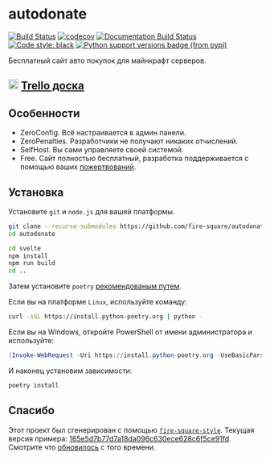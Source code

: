 # autodonate

[![Build Status](https://github.com/fire-square/autodonate/actions/workflows/test.yml/badge.svg?branch=master)](https://github.com/fire-square/autodonate/actions?query=workflow%3Atest)
[![codecov](https://codecov.io/gh/fire-square/autodonate/branch/master/graph/badge.svg)](https://codecov.io/gh/fire-square/autodonate)
[![Documentation Build Status](https://readthedocs.org/projects/autodonate/badge/?version=latest)](https://autodonate.readthedocs.io/)
[![Code style: black](https://img.shields.io/badge/code%20style-black-000000.svg)](https://github.com/psf/black)
[![Python support versions badge (from pypi)](https://img.shields.io/pypi/pyversions/autodonate)](https://www.python.org/downloads/)

Бесплатный сайт авто покупок для майнкрафт серверов.

## <img src="https://trello.com/favicon.ico" alt="trello logo" width="20"/> [Trello доска](https://trello.com/b/EMFCYmFS/autodonate)

## Особенности

- ZeroConfig. Всё настраивается в админ панели.
- ZeroPenalties. Разработчики не получают никаких отчислений.
- SelfHost. Вы сами управляете своей системой.
- Free. Сайт полностью бесплатный, разработка поддерживается с помощью ваших [пожертвований](DONATE.md).

## Установка

Установите `git` и `node.js` для вашей платформы.

```bash
git clone --recurse-submodules https://github.com/fire-square/autodonate.git
cd autodonate

cd svelte
npm install
npm run build
cd ..
```

Затем установите `poetry` [рекомендованым путем](https://python-poetry.org/docs/master/#installation).

Если вы на платформе `Linux`, используйте команду:

```bash
curl -sSL https://install.python-poetry.org | python -
```

Если вы на Windows, откройте PowerShell от имени администратора и используйте:

```powershell
(Invoke-WebRequest -Uri https://install.python-poetry.org -UseBasicParsing).Content | python -
```

И наконец установим зависимости:

```bash
poetry install
```

## Спасибо

Этот проект был сгенерирован с помощью [`fire-square-style`](https://github.com/fire-square/fire-square-style).
Текущая версия примера: [165e5d7b77d7a18da096c630ece628c6f5ce91fd](https://github.com/fire-square/fire-square-style/tree/165e5d7b77d7a18da096c630ece628c6f5ce91fd).
Смотрите что [обновилось](https://github.com/fire-square/fire-square-style/compare/165e5d7b77d7a18da096c630ece628c6f5ce91fd...master) с того времени.
